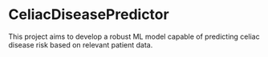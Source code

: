 # CeliacDiseasePredictor
This project aims to develop a robust ML model capable of predicting celiac disease risk based on relevant patient data. 
